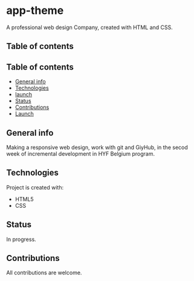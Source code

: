 # app-theme

A professional web design Company, created with HTML and CSS.

## Table of contents

## Table of contents
* [General info](#general-info)
* [Technologies](#technologies)
* [launch](#lauch)
* [Status](#status)
* [Contributions](#contributions)
* [Launch](#)

## General info
Making a responsive web design, work with git and GiyHub, in the secod week of incremental development in HYF Belgium program.	
## Technologies
Project is created with:

* HTML5
* CSS

## Status

In progress.

## Contributions

All contributions are welcome.
